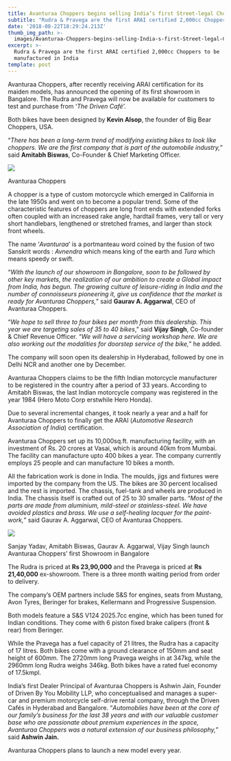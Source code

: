```yaml
---
title: Avanturaa Choppers begins selling India’s first Street-legal Choppers
subtitle: "Rudra & Pravega are the first ARAI certified 2,000cc Choppers to be manufactured in\_India"
date: '2018-08-22T18:29:24.213Z'
thumb_img_path: >-
  images/Avanturaa-Choppers-begins-selling-India-s-first-Street-legal-Choppers/1*2gxo1K2oI8XcV-L8qWJQLQ.jpeg
excerpt: >-
  Rudra & Pravega are the first ARAI certified 2,000cc Choppers to be
  manufactured in India
template: post
---
```

Avanturaa Choppers, after recently receiving ARAI certification for its maiden models, has announced the opening of its first showroom in Bangalore. The Rudra and Pravega will now be available for customers to test and purchase from ‘*The Driven Café*’.

Both bikes have been designed by **Kevin Alsop**, the  founder of Big Bear Choppers, USA.

“*There has been a long-term trend of modifying existing bikes to look like choppers. We are the first company that is part of the automobile industry,*” said **Amitabh Biswas**, Co-Founder & Chief Marketing Officer.

![](/images/Avanturaa-Choppers-begins-selling-India-s-first-Street-legal-Choppers/1*2gxo1K2oI8XcV-L8qWJQLQ.jpeg)

<figcaption>Avanturaa Choppers</figcaption>

A chopper is a type of custom motorcycle which emerged in California in the late 1950s and went on to become a popular trend. Some of the characteristic features of choppers are long front ends with extended forks often coupled with an increased rake angle, hardtail frames, very tall or very short handlebars, lengthened or stretched frames, and larger than stock front wheels.

The name ‘*Avanturaa*’ is a portmanteau word coined by the fusion of two Sanskrit words : *Avnendra* which means king of the earth and *Tura* which means speedy or swift.

“*With the launch of our showroom in Bangalore, soon to be followed by other key markets, the realization of our ambition to create a Global impact from India, has begun. The growing culture of leisure-riding in India and the number of connoisseurs pioneering it, give us confidence that the market is ready for Avanturaa Choppers,*” said **Gaurav A. Aggarwal**, CEO of Avanturaa Choppers.

“*We hope to sell three to four bikes per month from this dealership. This year we are targeting sales of 35 to 40 bikes*,” said **Vijay Singh**, Co-founder & Chief Revenue Officer. “*We will have a servicing workshop here. We are also working out the modalities for doorstep service of the bike,*” he added.

The company will soon open its dealership in Hyderabad, followed by one in Delhi NCR and another one by December.

Avanturaa Choppers claims to be the fifth Indian motorcycle manufacturer to be registered in the country after a period of 33 years. According to Amitabh Biswas, the last Indian motorcycle company was registered in the year 1984 (Hero Moto Corp erstwhile Hero Honda).

Due to several incremental changes, it took nearly a year and a half for Avanturaa Choppers to finally get the ARAI (*Automotive Research Association of India*) certification.

Avanturaa Choppers set up its 10,000sq.ft. manufacturing facility, with an investment of Rs. 20 crores at Vasai, which is around 40km from Mumbai. The facility can manufacture upto 400 bikes a year. The company currently employs 25 people and can manufacture 10 bikes a month.

All the fabrication work is done in India. The moulds, jigs and fixtures were imported by the company from the US. The bikes are 30 percent localised and the rest is imported. The chassis, fuel-tank and wheels are produced in India. The chassis itself is crafted out of 25 to 30 smaller parts. “*Most of the parts are made from aluminium, mild-steel or stainless-steel. We have avoided plastics and brass. We use a self-healing lacquer for the paint-work,*” said Gaurav A. Aggarwal, CEO of Avanturaa Choppers.

![](/images/Avanturaa-Choppers-begins-selling-India-s-first-Street-legal-Choppers/1*AcEyifAELrf3fs28Fr4yjQ.jpeg)

<figcaption>Sanjay Yadav, Amitabh Biswas, Gaurav A. Aggarwal, Vijay Singh launch Avanturaa Choppers’ first Showroom in Bangalore</figcaption>

The Rudra is priced at **Rs 23,90,000** and the Pravega is priced at **Rs 21,40,000** ex-showroom. There is a three month waiting period from order to delivery.

The company’s OEM partners include S&S for engines, seats from Mustang, Avon Tyres, Beringer for brakes, Kellermann and Progressive Suspension.

Both models feature a S&S V124 2025.7cc engine, which has been tuned for Indian conditions. They come with 6 piston fixed brake calipers (front & rear) from Beringer.

While the Pravega has a fuel capacity of 21 litres, the Rudra has a capacity of 17 litres. Both bikes come with a ground clearance of 150mm and seat height of 600mm. The 2720mm long Pravega weighs in at 347kg, while the 2960mm long Rudra weighs 346kg. Both bikes have a rated fuel economy of 17.5kmpl.

India’s first Dealer Principal of Avanturaa Choppers is Ashwin Jain, Founder of Driven By You Mobility LLP, who conceptualised and manages a super-car and premium motorcycle self-drive rental company, through the Driven Cafés in Hyderabad and Bangalore. “*Automobiles have been at the core of our family’s business for the last 38 years and with our valuable customer base who are passionate about premium experiences in the space, Avanturaa Choppers was a natural extension of our business philosophy,*” said **Ashwin Jain.**

Avanturaa Choppers plans to launch a new model every year.

